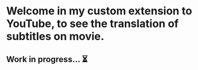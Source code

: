 # Welcome in my custom extension to YouTube, to see the translation of subtitles on movie. 

## Work in progress... ⏳